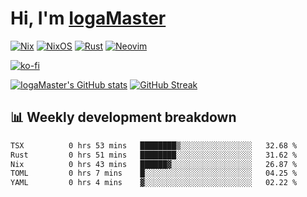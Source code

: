 # Hi, I'm [IogaMaster](https://youtube.com/IogaMaster)  

[![Nix](https://img.shields.io/badge/NIX-5277C3.svg?style=for-the-badge&logo=NixOS&logoColor=white)](https://builtwithnix.org/)
[![NixOS](https://img.shields.io/badge/NIXOS-5277C3.svg?style=for-the-badge&logo=NixOS&logoColor=white)](https://nixos.org/)
[![Rust](https://img.shields.io/badge/rust-%23000000.svg?style=for-the-badge&logo=rust&logoColor=white)](https://www.rust-lang.org/)
[![Neovim](https://img.shields.io/badge/NeoVim-%2357A143.svg?&style=for-the-badge&logo=neovim&logoColor=white)](https://github.com/neovim/neovim)

[![ko-fi](https://ko-fi.com/img/githubbutton_sm.svg)](https://ko-fi.com/X8X2P08GZ)

[![IogaMaster's GitHub stats](https://github-readme-stats.vercel.app/api?username=IogaMaster&show_icons=true&bg_color=1e1e2e&text_color=cdd6f4&icon_color=cba6f7&title_color=94e2d5)](https://github.com/IogaMaster)
[![GitHub Streak](https://streak-stats.demolab.com?user=IogaMaster&theme=catppuccin-mocha&hide_border=false&date_format=M%20j%5B%2C%20Y%5D)](https://git.io/streak-stats)


## 📊 Weekly development breakdown

<!--START_SECTION:wakaweek-->

```txt
TSX          0 hrs 53 mins   ████████▒░░░░░░░░░░░░░░░░   32.68 %
Rust         0 hrs 51 mins   ████████░░░░░░░░░░░░░░░░░   31.62 %
Nix          0 hrs 43 mins   ██████▓░░░░░░░░░░░░░░░░░░   26.87 %
TOML         0 hrs 7 mins    █░░░░░░░░░░░░░░░░░░░░░░░░   04.25 %
YAML         0 hrs 4 mins    ▓░░░░░░░░░░░░░░░░░░░░░░░░   02.22 %
```

<!--END_SECTION:wakaweek-->
